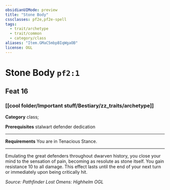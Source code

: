 ```yaml
---
obsidianUIMode: preview
title: "Stone Body"
cssclasses: pf2e,pf2e-spell
tags:
  - trait/archetype
  - trait/common
  - category/class
aliases: "Item.GMaC5mbpBIqWgaOB"
license: OGL
---
```

# Stone Body `pf2:1`
## Feat 16
### [[cool folder/Important stuff/Bestiary/zz_traits/archetype]]

**Category** class; 



**Prerequisites** stalwart defender dedication
* * *
**Requirements** You are in Tenacious Stance.

* * *

Emulating the great defenders throughout dwarven history, you close your mind to the sensation of pain, becoming as resolute as stone itself. You gain resistance 10 to all damage. This effect lasts until the end of your next turn or immediately upon being critically hit.

*Source: Pathfinder Lost Omens: Highhelm*
*OGL*